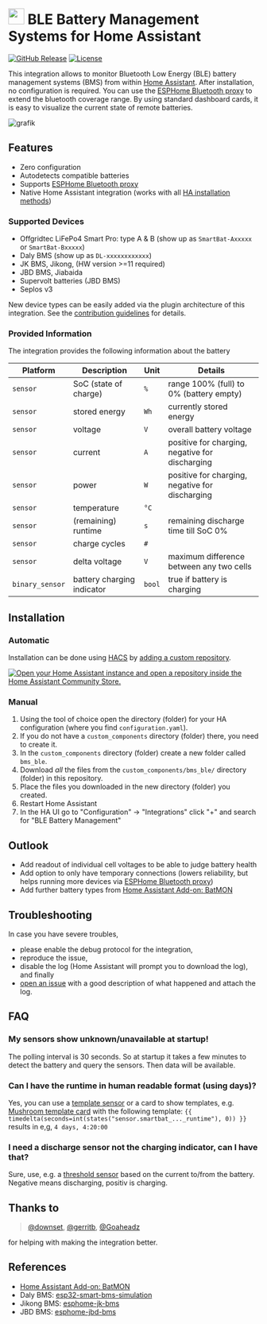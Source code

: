 # <img src="https://github.com/patman15/BMS_BLE-HA/assets/14628713/0ee84af9-300a-4a26-a098-26954a46ec36" width="32" height="32"> BLE Battery Management Systems for Home Assistant

[![GitHub Release][releases-shield]][releases]
[![License][license-shield]](LICENSE)

This integration allows to monitor Bluetooth Low Energy (BLE) battery management systems (BMS) from within [Home Assistant](https://www.home-assistant.io/). After installation, no configuration is required. You can use the [ESPHome Bluetooth proxy](https://esphome.io/components/bluetooth_proxy) to extend the bluetooth coverage range. By using standard dashboard cards, it is easy to visualize the current state of remote batteries.

![grafik](https://github.com/patman15/BMS_BLE-HA/assets/14628713/99088715-fa2d-4d3d-90a5-967a8bf08305)

## Features
- Zero configuration
- Autodetects compatible batteries
- Supports [ESPHome Bluetooth proxy](https://esphome.io/components/bluetooth_proxy)
- Native Home Assistant integration (works with all [HA installation methods](https://www.home-assistant.io/installation/#advanced-installation-methods))

### Supported Devices
- Offgridtec LiFePo4 Smart Pro: type A & B (show up as `SmartBat-Axxxxx` or `SmartBat-Bxxxxx`)
- Daly BMS (show up as `DL-xxxxxxxxxxxx`)
- JK BMS, Jikong, (HW version >=11 required)
- JBD BMS, Jiabaida
- Supervolt batteries (JBD BMS)
- Seplos v3

New device types can be easily added via the plugin architecture of this integration. See the [contribution guidelines](CONTRIBUTING.md) for details.

### Provided Information
The integration provides the following information about the battery

Platform | Description | Unit | Details
-- | -- | -- | --
`sensor` | SoC (state of charge) | `%` | range 100% (full) to 0% (battery empty)
`sensor` | stored energy | `Wh` | currently stored energy
`sensor` | voltage | `V` | overall battery voltage
`sensor` | current | `A` | positive for charging, negative for discharging
`sensor` | power | `W` | positive for charging, negative for discharging
`sensor` | temperature | `°C` |
`sensor` | (remaining) runtime | `s` | remaining discharge time till SoC 0%
`sensor` | charge cycles | `#` |
`sensor` | delta voltage | `V` | maximum difference between any two cells
`binary_sensor` | battery charging indicator | `bool` | true if battery is charging


## Installation
### Automatic
Installation can be done using [HACS](https://hacs.xyz/) by [adding a custom repository](https://hacs.xyz/docs/faq/custom_repositories/).

[![Open your Home Assistant instance and open a repository inside the Home Assistant Community Store.](https://my.home-assistant.io/badges/hacs_repository.svg)](https://my.home-assistant.io/redirect/hacs_repository/?owner=patman15&repository=BMS_BLE-HA&category=Integration)

### Manual
1. Using the tool of choice open the directory (folder) for your HA configuration (where you find `configuration.yaml`).
1. If you do not have a `custom_components` directory (folder) there, you need to create it.
1. In the `custom_components` directory (folder) create a new folder called `bms_ble`.
1. Download _all_ the files from the `custom_components/bms_ble/` directory (folder) in this repository.
1. Place the files you downloaded in the new directory (folder) you created.
1. Restart Home Assistant
1. In the HA UI go to "Configuration" -> "Integrations" click "+" and search for "BLE Battery Management"

## Outlook
- Add readout of individual cell voltages to be able to judge battery health
- Add option to only have temporary connections (lowers reliability, but helps running more devices via [ESPHome Bluetooth proxy](https://esphome.io/components/bluetooth_proxy))
- Add further battery types from [Home Assistant Add-on: BatMON](https://github.com/fl4p/batmon-ha)

## Troubleshooting
In case you have severe troubles,

- please enable the debug protocol for the integration,
- reproduce the issue,
- disable the log (Home Assistant will prompt you to download the log), and finally
- [open an issue](https://github.com/patman15/BMS_BLE-HA/issues) with a good description of what happened and attach the log.

## FAQ
### My sensors show unknown/unavailable at startup!
The polling interval is 30 seconds. So at startup it takes a few minutes to detect the battery and query the sensors. Then data will be available.

### Can I have the runtime in human readable format (using days)?
Yes, you can use a [template sensor](https://my.home-assistant.io/redirect/config_flow_start?domain=template) or a card to show templates, e.g. [Mushroom template card](https://github.com/piitaya/lovelace-mushroom) with the following template:
`{{ timedelta(seconds=int(states("sensor.smartbat_..._runtime"), 0)) }}` results in e,g, `4 days, 4:20:00`

### I need a discharge sensor not the charging indicator, can I have that?
Sure, use, e.g. a [threshold sensor](https://my.home-assistant.io/redirect/config_flow_start/?domain=threshold) based on the current to/from the battery. Negative means discharging, positiv is charging.

## Thanks to
> [@downset](https://github.com/patman15/BMS_BLE-HA/issues/19), [@gerritb](https://github.com/patman15/BMS_BLE-HA/issues/22), [@Goaheadz](https://github.com/patman15/BMS_BLE-HA/issues/24)

for helping with making the integration better.

## References
- [Home Assistant Add-on: BatMON](https://github.com/fl4p/batmon-ha)
- Daly BMS: [esp32-smart-bms-simulation](https://github.com/roccotsi2/esp32-smart-bms-simulation)
- Jikong BMS: [esphome-jk-bms](https://github.com/syssi/esphome-jk-bms)
- JBD BMS: [esphome-jbd-bms](https://github.com/syssi/esphome-jbd-bms)

[license-shield]: https://img.shields.io/github/license/patman15/BMS_BLE-HA.svg?style=for-the-badge
[releases-shield]: https://img.shields.io/github/release/patman15/BMS_BLE-HA.svg?style=for-the-badge
[releases]: https://github.com//patman15/BMS_BLE-HA/releases
